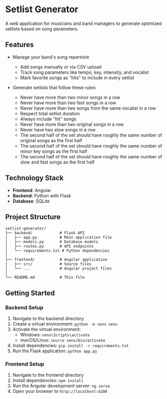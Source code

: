 # Setlist Generator

A web application for musicians and band managers to generate optimized setlists based on song parameters.

## Features

- Manage your band's song repertoire
  - Add songs manually or via CSV upload
  - Track song parameters like tempo, key, intensity, and vocalist
  - Mark favorite songs as "hits" to include in every setlist

- Generate setlists that follow these rules:
  - Never have more than two minor songs in a row
  - Never have more than two fast songs in a row
  - Never have more than two songs from the same vocalist in a row
  - Respect total setlist duration
  - Always include "hit" songs
  - Never have more than two original songs in a row
  - Never have two slow songs in a row
  - The second half of the set should have roughly the same number of original songs as the first half
  - The second half of the set should have roughly the same number of minor key songs as the first half
  - The second half of the set should have roughly the same number of slow and fast songs as the first half

## Technology Stack

- **Frontend**: Angular
- **Backend**: Python with Flask
- **Database**: SQLite

## Project Structure

```
setlist-generator/
├── backend/            # Flask API
│   ├── app.py          # Main application file
│   ├── models.py       # Database models
│   ├── routes.py       # API endpoints
│   └── requirements.txt # Python dependencies
│
├── frontend/           # Angular application
│   ├── src/            # Source files
│   └── ...             # Angular project files
│
└── README.md           # This file
```

## Getting Started

### Backend Setup

1. Navigate to the backend directory
2. Create a virtual environment: `python -m venv venv`
3. Activate the virtual environment:
   - Windows: `venv\Scripts\activate`
   - macOS/Linux: `source venv/bin/activate`
4. Install dependencies: `pip install -r requirements.txt`
5. Run the Flask application: `python app.py`

### Frontend Setup

1. Navigate to the frontend directory
2. Install dependencies: `npm install`
3. Run the Angular development server: `ng serve`
4. Open your browser to `http://localhost:4200`